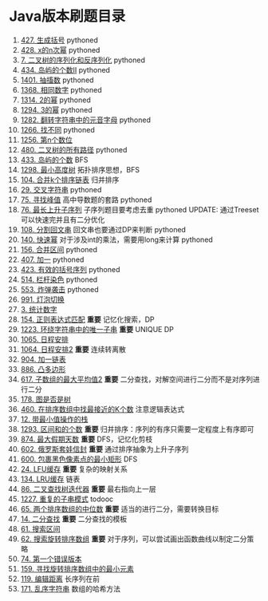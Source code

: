 # Java版本刷题目录
1. [427. 生成括号](src/generate_parentheses_427) pythoned
2. [428. x的n次幂](src/pow_x_n_428) pythoned
3. [7. 二叉树的序列化和反序列化](src/serialize_binary_tree_7) pythoned
4. [434. 岛屿的个数II](src/number_of_islands2_434) pythoned
5. [1401. 抽搐数](src/twitch_words_1401) pythoned
6. [1368. 相同数字](src/same_number_1368) pythoned
7. [1314. 2的幂](src/is_pow_of_2_1314) pythoned
8. [1294. 3的幂](src/is_pow_of_3_1294) pythoned
9. [1282. 翻转字符串中的元音字母](src/reverse_vowels_of_a_string) pythoned
10. [1266. 找不同](src/find_diff_1266) pythoned
11. [1256. 第n个数位](src/nth_digit_1256) 
12. [480. 二叉树的所有路径](src/binary_tree_paths_480) pythoned
13. [433. 岛屿的个数](src/number_of_islands1_433) BFS
14. [1298. 最小高度树](src/minimum_height_trees_1298) 拓扑排序思想，BFS
15. [104. 合并k个排序链表](src/merge_k_sorted_lists_104) 归并排序
16. [29. 交叉字符串](src/interleaving_string_29) pythoned
17. [75. 寻找峰值](src/find_peak_element_75) 高中导数题的套路 pythoned
18. [76. 最长上升子序列](src/longest_increasing_subsequence_76) 子序列题目要考虑去重 pythoned UPDATE: 通过Treeset可以快速完并且有二分优化
19. [108. 分割回文串](src/palindrome_partitioning_ii_108) 回文串也要通过DP来判断 pythoned
20. [140. 快速幂](src/fast_pow_140) 对于涉及int的乘法，需要用long来计算 pythoned
21. [156. 合并区间](src/merge_intervals_156) pythoned
22. [407. 加一](src/plus_one_407) pythoned
23. [423. 有效的括号序列](src/valid_parantheses_423) pythoned
24. [514. 栏杆染色](src/paint_fence_514) pythoned
25. [553. 炸弹袭击](src/bomb_attack_553) pythoned
26. [991. 灯泡切换](src/bulb_switcher_991)
27. [3. 统计数字](src/stat_number_3)
28. [154. 正则表达式匹配](src/regex_match_154) **重要** 记忆化搜索，DP
29. [1223. 环绕字符串中的唯一子串](src/unique_substrings_in_wraparound_string_1223) **重要** UNIQUE DP
30. [1065. 日程安排](src/my_calendar_1065)
31. [1064. 日程安排2](src/my_calendar_ii_1064) **重要** 连续转离散
32. [904. 加一链表](src/plus_one_linked_list_904)
33. [886. 凸多边形](src/convex_polygon_886)
34. [617. 子数组的最大平均值2](src/maximum_average_subarray_617) **重要** 二分查找，对解空间进行二分而不是对序列进行二分
35. [178. 图是否是树](src/graph_valid_tree_178)
36. [460. 在排序数组中找最接近的K个数](src/find_k_cloest_elements_460) 注意逻辑表达式
37. [12. 带最小值操作的栈](src/min_stack_12)
38. [1293. 区间和的个数](src/count_of_range_sum_1293) **重要** 归并排序：序列的有序只需要一定程度上有序即可
39. [874. 最大假期天数](src/maximum_vocation_days_874) **重要** DFS，记忆化剪枝
40. [602. 俄罗斯套娃信封](src/russian_doll_envelopes_602) **重要** 通过排序抽象为上升子序列
41. [600. 包裹黑色像素点的最小矩形](src/smallest_rectangle_enclosing_black_pixels_600) DFS
42. [24. LFU缓存](src/lfu_cache_24) **重要** 复杂的映射关系
43. [134. LRU缓存](src/lru_cache_134) 链表
44. [86. 二叉查找树迭代器](src/binary_search_tree_iterator_86) **重要** 最右指向上一层
45. [1227. 重复的子串模式](src/repeated_substring_pattern_1227) todooc
46. [65. 两个排序数组的中位数](src/median_of_two_sorted_arrays_65) **重要** 适当的进行二分，需要转换目标
47. [14. 二分查找](src/first_position_of_target_14) **重要** 二分查找的模板
48. [61. 搜索区间](src/search_for_a_range_61)
49. [62. 搜索旋转排序数组](src/search_in_rotated_sorted_array_62) **重要** 对于序列，可以尝试画出函数曲线以制定二分策略
50. [74. 第一个错误版本](src/first_bad_version_74)
51. [159. 寻找旋转排序数组中的最小元素](src/find_minimun_in_rotated_sorted_array_159)
52. [119. 编辑距离](src/edit_distance_119) 长序列在前
53. [171. 乱序字符串](src/anagrams_171) 数组的哈希方法
